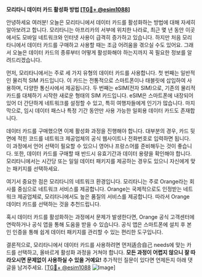 **모리타니 데이터 카드 활성화 방법 [[TG💪+ @esim1088](https://t.me/s/esim1088)]**

안녕하세요 여러분! 오늘은 모리타니에서 데이터 카드를 활성화하는 방법에 대해 자세히 알아보려고 합니다. 모리타니는 아프리카의 서부에 위치한 나라로, 최근 몇 년 동안 이곳에서도 모바일 네트워크와 인터넷 사용이 급격히 증가하고 있습니다. 하지만 처음 모리타니에서 데이터 카드를 구매하고 사용할 때는 조금 어려움을 겪으실 수도 있어요. 그래서 오늘은 데이터 카드의 종류부터 어떻게 활성화해야 하는지까지 꼭 필요한 정보를 알려드리겠습니다.

먼저, 모리타니에서는 주로 세 가지 유형의 데이터 카드를 사용합니다. 첫 번째는 일반적인 물리적 SIM 카드입니다. 이 카드는 전통적으로 스마트폰이나 태블릿에 삽입하여 사용하며, 다양한 통신사에서 제공됩니다. 두 번째는 eSIM(전자 SIM)으로, 기존의 물리적 카드를 대체하기 시작한 새로운 형태의 SIM 카드입니다. eSIM은 스마트폰에 내장되어 있어 더 간단하게 네트워크를 설정할 수 있고, 특히 여행자들에게 인기가 많습니다. 마지막으로, 임시 데이터 패스나 특정 기간 동안만 사용 가능한 일회용 데이터 카드도 존재합니다.

데이터 카드를 구매했으면 이제 활성화 과정을 진행해야 합니다. 대부분의 경우, 카드 뒷면에 적힌 코드를 네트워크 제공업체의 공식 웹사이트나 전화번호로 입력하면 됩니다. 이 과정에서 언어 선택이 필요할 수 있으니 영어나 프랑스어를 준비해두는 것이 좋습니다. 또한, 데이터 카드를 구매할 때 반드시 유효기간과 데이터 용량을 확인해야 합니다. 모리타니에서는 시간당 또는 일일 데이터 패키지를 제공하는 경우도 있으니 자신에게 맞는 패키지를 선택하세요.

여기서 중요한 점은 모리타니의 네트워크 환경입니다. 모리타니는 주로 Orange라는 회사를 중심으로 네트워크 서비스를 제공합니다. Orange는 국제적으로도 인정받는 네트워크 제공업체로, 모리타니에서도 높은 품질의 서비스를 제공합니다. 따라서 Orange 데이터 카드를 선택하는 것을 추천드립니다.

혹시 데이터 카드를 활성화하는 과정에서 문제가 발생한다면, Orange 공식 고객센터에 연락하거나 공식 앱을 통해 도움을 받을 수 있습니다. 공식 앱은 스마트폰에 설치 후 본인 인증을 통해 쉽게 데이터 패키지를 관리할 수 있는 편리한 도구입니다.

결론적으로, 모리타니에서 데이터 카드를 사용하려면 먼저适合自己 needs에 맞는 카드를 선택하고, 올바르게 활성화 과정을 거쳐야 합니다. **모든 과정이 어렵지 않으니 잘 따라오시면 문제없이 사용하실 수 있을 거예요!** 추가적인 질문이 있다면 언제든지 아래 댓글을 남겨주세요. [[TG💪+ @esim1088](https://t.me/s/esim1088) ![Image](https://i.postimg.cc/Y0z9fWf4/image.png)]